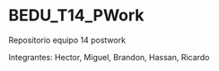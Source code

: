 # BEDU_T14_PWork
Repositorio equipo 14 postwork

Integrantes:
Hector, 
Miguel, 
Brandon, 
Hassan, 
Ricardo
